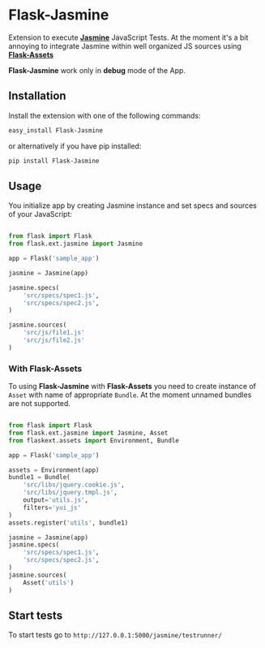 # Flask-Jasmine

Extension to execute **[Jasmine](http://pivotal.github.com/jasmine/)** JavaScript Tests. At the moment it's a bit annoying to integrate Jasmine within well organized JS sources using **[Flask-Assets](http://flask-assets.readthedocs.org/en/latest/index.html)**

**Flask-Jasmine** work only in **debug** mode of the App.

## Installation

Install the extension with one of the following commands:

```bash
easy_install Flask-Jasmine
```

or alternatively if you have pip installed:

```bash
pip install Flask-Jasmine
```

## Usage

You initialize app by creating Jasmine instance and set specs and sources of your JavaScript:

```python

from flask import Flask
from flask.ext.jasmine import Jasmine

app = Flask('sample_app')

jasmine = Jasmine(app)

jasmine.specs(
    'src/specs/spec1.js',
    'src/specs/spec2.js',
)

jasmine.sources(
    'src/js/file1.js'
    'src/js/file2.js'
)
```

### With Flask-Assets

To using **Flask-Jasmine** with **Flask-Assets** you need to create instance of `Asset` 
with name of appropriate `Bundle`. At the moment unnamed bundles are not supported.

```python

from flask import Flask
from flask.ext.jasmine import Jasmine, Asset
from flaskext.assets import Environment, Bundle

app = Flask('sample_app')

assets = Environment(app)   
bundle1 = Bundle(
    'src/libs/jquery.cookie.js',
    'src/libs/jquery.tmpl.js',  
    output='utils.js',
    filters='yui_js'
)
assets.register('utils', bundle1)

jasmine = Jasmine(app)
jasmine.specs(
    'src/specs/spec1.js',
    'src/specs/spec2.js',
)
jasmine.sources(
    Asset('utils')
)
```

## Start tests

To start tests go to `http://127.0.0.1:5000/jasmine/testrunner/`
